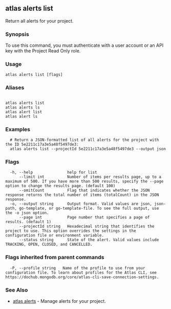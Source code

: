 ## atlas alerts list

Return all alerts for your project.


### Synopsis

To use this command, you must authenticate with a user account or an API key with the Project Read Only role.


### Usage
```
atlas alerts list [flags]
```

### Aliases
```

atlas alerts list
atlas alerts ls
atlas alert list
atlas alert ls
```

### Examples

```
  # Return a JSON-formatted list of all alerts for the project with the ID 5e2211c17a3e5a48f5497de3:
  atlas alerts list --projectId 5e2211c17a3e5a48f5497de3 --output json
```


### Flags

```
  -h, --help               help for list
      --limit int          Number of items per results page, up to a maximum of 500. If you have more than 500 results, specify the --page option to change the results page. (default 100)
      --omitCount          Flag that indicates whether the JSON response returns the total number of items (totalCount) in the JSON response.
  -o, --output string      Output format. Valid values are json, json-path, go-template, or go-template-file. To see the full output, use the -o json option.
      --page int           Page number that specifies a page of results. (default 1)
      --projectId string   Hexadecimal string that identifies the project to use. This option overrides the settings in the configuration file or environment variable.
      --status string      State of the alert. Valid values include TRACKING, OPEN, CLOSED, and CANCELLED.

```


### Flags inherited from parent commands

```
  -P, --profile string   Name of the profile to use from your configuration file. To learn about profiles for the Atlas CLI, see https://dochub.mongodb.org/core/atlas-cli-save-connection-settings.

```

### See Also


* [atlas alerts](atlas_alerts.md)	- Manage alerts for your project.



